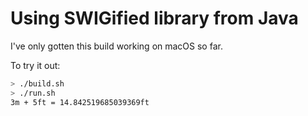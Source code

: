 # Using SWIGified library from Java

I've only gotten this build working on macOS so far.

To try it out:

```sh
> ./build.sh
> ./run.sh
3m + 5ft = 14.842519685039369ft
```
